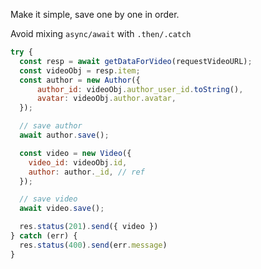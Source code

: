 Make it simple, save one by one in order.

Avoid mixing `async/await` with `.then/.catch`

```js
try {
  const resp = await getDataForVideo(requestVideoURL);
  const videoObj = resp.item;
  const author = new Author({
      author_id: videoObj.author_user_id.toString(),
      avatar: videoObj.author.avatar,
  });

  // save author
  await author.save();

  const video = new Video({
    video_id: videoObj.id,
    author: author._id, // ref
  });

  // save video
  await video.save();

  res.status(201).send({ video })
} catch (err) {
  res.status(400).send(err.message)
}
```
